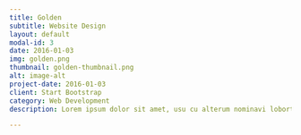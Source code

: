 ```yaml
---
title: Golden
subtitle: Website Design
layout: default
modal-id: 3
date: 2016-01-03
img: golden.png
thumbnail: golden-thumbnail.png
alt: image-alt
project-date: 2016-01-03
client: Start Bootstrap
category: Web Development
description: Lorem ipsum dolor sit amet, usu cu alterum nominavi lobortis. At duo novum diceret. Tantas apeirian vix et, usu sanctus postulant inciderint ut, populo diceret necessitatibus in vim. Cu eum dicam feugiat noluisse.

---
```

